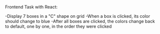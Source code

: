 Frontend Task with React:

-Display 7 boxes in a "C" shape on grid
-When a box is clicked, its color should change to blue
-After all boxes are clicked, the colors change back to default, one by one, in the order they were clicked
